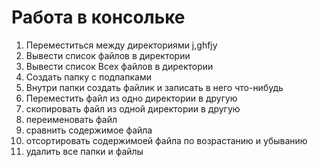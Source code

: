 # Работа в консольке

1) Переместиться между директориями
j,ghfjy
2) Вывести список файлов в директории
3) Вывести список Всех файлов в директории
4) Создать папку с подпапками
5) Внутри папки создать файлик и записать в него что-нибудь
6) Переместить файл из одно директории в другую
7) скопировать файл из одной директории в другую
8) переименовать файл
9) сравнить содержимое файла
10) отсортировать содержимоей файла по возрастанию и убыванию
11) удалить все папки и файлы
